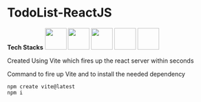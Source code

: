 ﻿# TodoList-ReactJS 
 **Tech Stacks**
<img src="https://vitejs.dev/logo.svg" height=50px width=50px>  <img src="https://upload.wikimedia.org/wikipedia/commons/thumb/a/a7/React-icon.svg/1200px-React-icon.svg.png" height=50px width=50px>  <img src="https://upload.wikimedia.org/wikipedia/commons/thumb/6/61/HTML5_logo_and_wordmark.svg/1200px-HTML5_logo_and_wordmark.svg.png" height=50px width=50px>  <img sre="https://upload.wikimedia.org/wikipedia/commons/thumb/d/d5/CSS3_logo_and_wordmark.svg/1200px-CSS3_logo_and_wordmark.svg.png" height=50px width=50px>  <img sre="https://www.freepnglogos.com/uploads/javascript-png/javascript-shield-logo-icon-2.png" height=50px width=50px>


 
Created Using Vite which fires up the react server within seconds

Command to fire up Vite and to install the needed dependency</br>

```
npm create vite@latest
npm i
``` 


